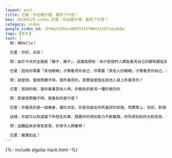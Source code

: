 ```yaml
---
layout: post
title: 巴夏：你在鏡子裡，看見了什麼？
key: 20180129_video_巴夏：你在鏡子裡，看見了什麼？
category: video
google_video_id: 1PUNqV42KoLmN0FO4I4YWWG43X07udyA6Dw
tags: [影片]
text: |
  問：再Hello！

  巴夏：你好，日安！

  問：由於今天的主題是「鏡子、鏡子」，這讓我想到：為什麼我們人類能看見自己的腳和腳趾頭，能看到鼻子的一小部分，而臉的其他部分，得通過鏡子才開看見呢？

  巴夏：因為你需要「其他眼睛」才開看見你自己，你需要「其他人的眼睛」才開看見你自己，如果你知道怎麼看的話，那你會發現，其實每個人都是為你而存在的「反射影像」。所以當你照鏡子時，就是在提醒你：你見到的每個人，雖然看起來不一樣，但他們都是某種形式的你的「鏡面反射」，讓你可以更清楚的瞭解你自己。這就是為什麼！

  問：就是說，當我照鏡子時，我所看見的，其實就是我在其他人身上所看見的？

  巴夏：我說的是，當你看著其他人時，你看到的是另一種形態的你

  問：那當我照鏡子時，我看到的是什麼？

  巴夏：你看見的是一個機會，讓你決定，你是否處在你所喜好的狀態。而實際上，目前，對很多人來說，這話可能有點深奧，但我還是說了吧。實際發生的情況，並非都是這樣，但你所看的，其實是一個平行實相，它跟你所在的實相如此相似，以至於你認為：那是你的「反射影像」。因為你們在同一時間，做著完全一樣的事情，而這才是鏡子的真正本質，它不僅把你的實相中的光反射給你，它所擁有的另一個組件，能夠讓「來自另一個和你的實相幾乎一樣平行實相」的光和信息來到你的實相中。

  這樣，你就可以知道當下所發生的事，隨著你的感知能力不斷擴展，你所感知到的光和信息，會越來越多，你還能夠使用它們，並且，你還可以通過許多種不同、且非常有趣的方法，和鏡中平行實相的「你」進行溝通，這些內容，我們先不說，先給你們這個提示，就是：你在鏡中所看到的，除了一部分是你的實相的反射影像，還包含另一個在平行實相的人。這個人的長相，和你所認為的「你的長相」，幾乎一模一樣。並且，他也從你身上獲得同樣的東西，具體內容，以及那些可能幫助你們的方法或意識許可，我們以後再做分享，現在，先提示這麼多。

  問：這聽起來非常有意思，非常令人興奮啊！

  巴夏：確實如此！
---
```


{%- include algolia-hack.html -%}
